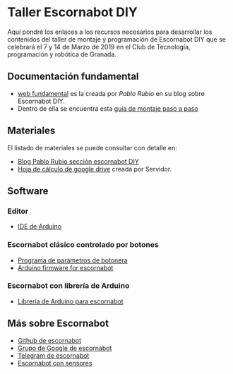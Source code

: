 # Taller Escornabot DIY
Aquí pondré los enlaces a los recursos necesarios para desarrollar los contenidos del taller de montaje y programación de Escornabot DIY que se celebrará el 7 y 14 de Marzo de 2019 en el Club de Tecnología, programación y robótica de Granada.

## Documentación fundamental
* [web fundamental](https://pablorubma.cc/escornabot/version-diy/) es la creada por *Pablo Rubio* en su blog sobre Escornabot DIY.
* Dentro de ella se encuentra esta [guía de montaje paso a paso](https://drive.google.com/file/d/1zBm-xJoA5dCqq5uivCe1o336cyu683VY/view)

## Materiales
El listado de materiales se puede consultar con detalle en:
* [Blog Pablo Rubio sección escornabot DIY](https://pablorubma.cc/escornabot/version-diy/)
* [Hoja de cálculo de google drive](https://docs.google.com/spreadsheets/d/1IxyG6Sju1tBcJaxYWmWw-s-ZDJP2TgPav1Ozzr1-euI/edit?usp=sharing) creada por Servidor.

## Software
### Editor
* [IDE de Arduino](https://www.arduino.cc/en/Main/Software)

### Escornabot clásico controlado por botones
* [Programa de parámetros de botonera](/ficheros_taller/software/botonera.zip)
* [Arduino firmware for escornabot](https://github.com/escornabot/arduino/releases)

### Escornabot con librería de Arduino
* [Librería de Arduino para escornabot](https://github.com/escornabot/libreria-arduino)

## Más sobre Escornabot
* [Github de escornabot](https://github.com/escornabot)
* [Grupo de Google de escornabot](https://groups.google.com/forum/#!forum/escornabot_users)
* [Telegram de escornabot](https://t.me/escornafans)
* [Escornabot con sensores](https://github.com/pedroruizf/escornabot_sensores)
